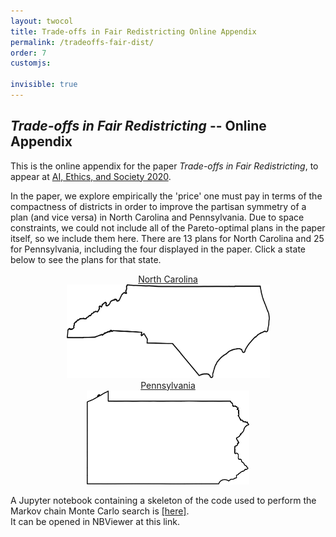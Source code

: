 ```yaml
---
layout: twocol
title: Trade-offs in Fair Redistricting Online Appendix
permalink: /tradeoffs-fair-dist/
order: 7
customjs: 

invisible: true
---
```



<style>

</style>



## *Trade-offs in Fair Redistricting* -- Online Appendix

This is the online appendix for the paper *Trade-offs in Fair Redistricting*, to appear at [AI, Ethics, and Society 2020](https://aies-conference.com).   


In the paper, we explore empirically the 'price' one must pay in terms of the compactness of districts in order to improve the partisan 
symmetry of a plan (and vice versa) in North Carolina and Pennsylvania.  Due to space constraints, we could not include all 
of the Pareto-optimal plans in the paper itself, so we include them here.  There are 13 plans for North Carolina and 25 
for Pennsylvania, including the four displayed in the paper.  Click a state below to see the plans for that state.

<div style="text-align: center">
<div style="display: inline-block; text-align: center; width:325px">
<a href="nc-maps"> 
    <div>North Carolina</div>
    <img border="0" alt="North Carolina" src="/assets/images/nc_outline.png" height="150">
</a>
</div>


<div style="display: inline-block; text-align: center; width:325px">
<a href="pa-maps">
    <div>Pennsylvania</div>
    <img border="0" alt="Pennsylvania" src="/assets/images/pa_outline.png" height="150">
</a>
</div>

</div>

A Jupyter notebook containing a skeleton of the code used to perform the Markov chain Monte Carlo search is [[here]](./tradeoffs-skeleton.ipynb).  
It can be opened in NBViewer at this link.




